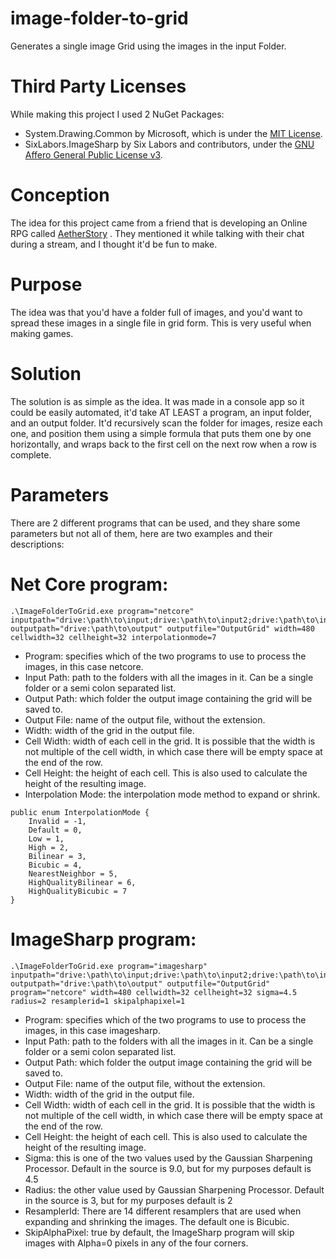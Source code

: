 # image-folder-to-grid
Generates a single image Grid using the images in the input Folder.

# Third Party Licenses
While making this project I used 2 NuGet Packages:
* System.Drawing.Common by Microsoft, which is under the
  [MIT License](https://licenses.nuget.org/MIT).
* SixLabors.ImageSharp by Six Labors and contributors, under the
  [GNU Affero General Public License v3](https://www.gnu.org/licenses/agpl-3.0).

# Conception
The idea for this project came from a friend that is developing an Online RPG
called [AetherStory](https://www.aetherstory.com/) . They mentioned it while
talking with their chat during a stream, and I thought it'd be fun to make.

# Purpose
The idea was that you'd have a folder full of images, and you'd want to spread
these images in a single file in grid form. This is very useful when making
games.

# Solution
The solution is as simple as the idea. It was made in a console app so it
could be easily automated, it'd take AT LEAST a program, an input folder, and
an output folder. It'd recursively scan the folder for images, resize each one,
and position them using a simple formula that puts them one by one horizontally,
and wraps back to the first cell on the next row when a row is complete.

# Parameters
There are 2 different programs that can be used, and they share some parameters
but not all of them, here are two examples and their descriptions:

# Net Core program:
```
.\ImageFolderToGrid.exe program="netcore" inputpath="drive:\path\to\input;drive:\path\to\input2;drive:\path\to\input3" outputpath="drive:\path\to\output" outputfile="OutputGrid" width=480 cellwidth=32 cellheight=32 interpolationmode=7
```
* Program: specifies which of the two programs to use to process the images, in this case netcore.
* Input Path: path to the folders with all the images in it. Can be a single folder or a semi colon separated list.
* Output Path: which folder the output image containing the grid will be saved to.
* Output File: name of the output file, without the extension.
* Width: width of the grid in the output file.
* Cell Width: width of each cell in the grid. It is possible that the width is not multiple of the cell width, in which case there will be empty space at the end of the row.
* Cell Height: the height of each cell. This is also used to calculate the height of the resulting image.
* Interpolation Mode: the interpolation mode method to expand or shrink. 
```
public enum InterpolationMode {
	Invalid = -1,
	Default = 0,
	Low = 1,
	High = 2,
	Bilinear = 3,
	Bicubic = 4,
	NearestNeighbor = 5,
	HighQualityBilinear = 6,
	HighQualityBicubic = 7
}
```

# ImageSharp program:
```
.\ImageFolderToGrid.exe program="imagesharp" inputpath="drive:\path\to\input;drive:\path\to\input2;drive:\path\to\input3" outputpath="drive:\path\to\output" outputfile="OutputGrid" program="netcore" width=480 cellwidth=32 cellheight=32 sigma=4.5 radius=2 resamplerid=1 skipalphapixel=1
```
* Program: specifies which of the two programs to use to process the images, in this case imagesharp.
* Input Path: path to the folders with all the images in it. Can be a single folder or a semi colon separated list.
* Output Path: which folder the output image containing the grid will be saved to.
* Output File: name of the output file, without the extension.
* Width: width of the grid in the output file.
* Cell Width: width of each cell in the grid. It is possible that the width is not multiple of the cell width, in which case there will be empty space at the end of the row.
* Cell Height: the height of each cell. This is also used to calculate the height of the resulting image.
* Sigma: this is one of the two values used by the Gaussian Sharpening Processor. Default in the source is 9.0, but for my purposes default is 4.5
* Radius: the other value used by Gaussian Sharpening Processor. Default in the source is 3, but for my purposes default is 2
* ResamplerId: There are 14 different resamplers that are used when expanding and shrinking the images. The default one is Bicubic.
* SkipAlphaPixel: true by default, the ImageSharp program will skip images with Alpha=0 pixels in any of the four corners.
